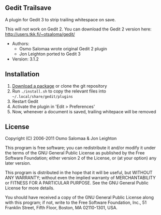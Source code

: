 Gedit Trailsave
---------------

A plugin for Gedit 3 to strip trailing whitespace on save.

This will not work on Gedit 2. You can download the Gedit 2 version here: http://users.tkk.fi/~otsaloma/gedit/

* Authors:
  * Osmo Salomaa wrote original Gedit 2 plugin
  * Jon Leighton ported to Gedit 3
* Version: 3.1.2

Installation
------------

1. [Download a package](https://github.com/jonleighton/gedit-trailsave/archives/master) or clone the git repository
2. Run `./install.sh` to copy the relevant files into `~/.local/share/gedit/plugins`
3. Restart Gedit
4. Activate the plugin in 'Edit > Preferences'
5. Now, whenever a document is saved, trailing whitepace will be removed

License
-------

Copyright (C) 2006-2011 Osmo Salomaa & Jon Leighton

This program is free software; you can redistribute it and/or modify it under the terms of the GNU General Public License as published by the Free Software Foundation; either version 2 of the License, or (at your option) any later version.

This program is distributed in the hope that it will be useful, but WITHOUT ANY WARRANTY; without even the implied warranty of MERCHANTABILITY or FITNESS FOR A PARTICULAR PURPOSE. See the GNU General Public License for more details.

You should have received a copy of the GNU General Public License along with this program; if not, write to the Free Software Foundation, Inc., 51 Franklin Street, Fifth Floor, Boston, MA 02110-1301, USA.
